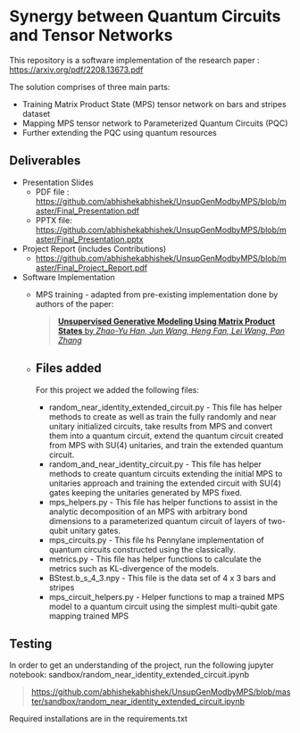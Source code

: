# Synergy between Quantum Circuits and Tensor Networks
This repository is a software implementation of the research paper : https://arxiv.org/pdf/2208.13673.pdf

The solution comprises of three main parts:
* Training Matrix Product State (MPS) tensor network on bars and stripes dataset
* Mapping MPS tensor network to Parameterized Quantum Circuits (PQC)
* Further extending the PQC using quantum resources

## Deliverables

* Presentation Slides
  * PDF file : https://github.com/abhishekabhishek/UnsupGenModbyMPS/blob/master/Final_Presentation.pdf
  * PPTX file: https://github.com/abhishekabhishek/UnsupGenModbyMPS/blob/master/Final_Presentation.pptx
* Project Report (includes Contributions)
  * https://github.com/abhishekabhishek/UnsupGenModbyMPS/blob/master/Final_Project_Report.pdf
* Software Implementation
  * MPS training - adapted from pre-existing implementation done by authors of the paper:
    > [**Unsupervised Generative Modeling Using Matrix Product States** by *Zhao-Yu Han, Jun Wang, Heng Fan, Lei Wang, Pan Zhang*](https://arxiv.org/abs/1709.01662)
  * ## Files added
    For this project we added the following files:
 
      * random_near_identity_extended_circuit.py - This file has helper methods to create as well as train the fully randomly and near unitary initialized circuits, take results from MPS and convert them into a quantum circuit, extend the quantum circuit created from MPS with SU(4) unitaries, and train the extended quantum circuit.
      * random_and_near_identity_circuit.py - This file has helper methods  to create  quantum circuits extending the initial MPS to unitaries approach and training the extended circuit with SU(4) gates keeping the unitaries generated by MPS fixed.
      * mps_helpers.py - This file has helper functions to assist in the analytic decomposition of an MPS with arbitrary bond dimensions to a parameterized quantum circuit of layers of
     two-qubit unitary gates.
      * mps_circuits.py - This file hs Pennylane implementation of quantum circuits constructed using the classically.
      * metrics.py - This file has helper functions to calculate the metrics such as KL-divergence of the models.
      * BStest.b_s_4_3.npy - This file is the data set of 4 x 3 bars and stripes
      * mps_circuit_helpers.py  - Helper functions to map a trained MPS model to a quantum circuit using the
simplest multi-qubit gate mapping
     trained MPS

## Testing 
In order to get an understanding of the project, run the following jupyter notebook: sandbox/random_near_identity_extended_circuit.ipynb 
> https://github.com/abhishekabhishek/UnsupGenModbyMPS/blob/master/sandbox/random_near_identity_extended_circuit.ipynb

Required installations are in the requirements.txt

